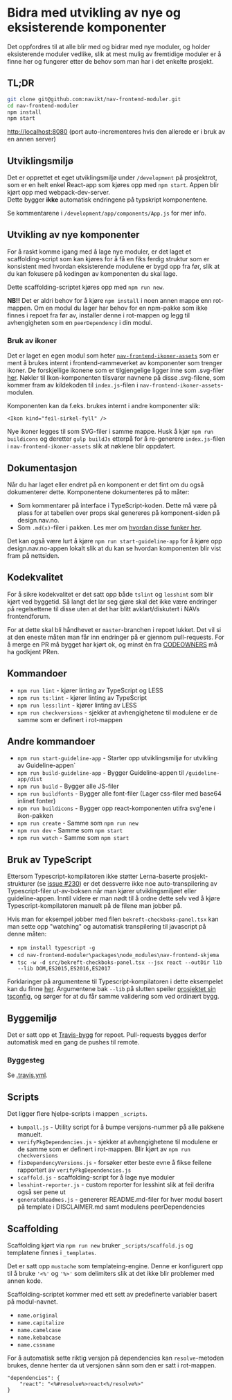 # Bidra med utvikling av nye og eksisterende komponenter

Det oppfordres til at alle blir med og bidrar med nye moduler, og holder eksisterende moduler vedlike, 
slik at mest mulig av fremtidige moduler er å finne her og fungerer etter de behov som man har i det enkelte prosjekt.

## TL;DR
```bash
git clone git@github.com:navikt/nav-frontend-moduler.git
cd nav-frontend-moduler
npm install
npm start
```

[http://localhost:8080](http://localhost:8080) (port auto-incrementeres hvis den allerede er i bruk av en annen server)

## Utviklingsmiljø
Det er opprettet et eget utviklingsmiljø under `/development` på prosjektrot, som er en helt enkel React-app
som kjøres opp med `npm start`. Appen blir kjørt opp med webpack-dev-server.  
Dette bygger **ikke** automatisk endringene på typskript komponentene.

Se kommentarene i `/development/app/components/App.js` for mer info.

## Utvikling av nye komponenter
For å raskt komme igang med å lage nye moduler, er det laget et scaffolding-script som kan kjøres for å få
en fiks ferdig struktur som er konsistent med hvordan eksisterende modulene er bygd opp fra før, slik at du
kan fokusere på kodingen av komponenten du skal lage.

Dette scaffolding-scriptet kjøres opp med ```npm run new```.

**NB!!** Det er aldri behov for å kjøre `npm install` i noen annen mappe enn rot-mappen. 
Om en modul du lager har behov for en npm-pakke som ikke finnes i repoet fra før av, 
installer denne i rot-mappen og legg til avhengigheten som en `peerDependency` i din modul.

### Bruk av ikoner
Det er laget en egen modul som heter [`nav-frontend-ikoner-assets`](https://github.com/navikt/nav-frontend-moduler/tree/master/packages/node_modules/nav-frontend-ikoner-assets) som
er ment å brukes internt i frontend-rammeverket av komponenter som trenger ikoner. De forskjellige ikonene som 
er tilgjengelige ligger inne som .svg-filer [her](https://github.com/navikt/nav-frontend-moduler/tree/master/packages/node_modules/nav-frontend-ikoner-assets/assets). Nøkler 
til Ikon-komponenten tilsvarer navnene på disse .svg-filene, som kommer fram av kildekoden til `index.js`-filen i `nav-frontend-ikoner-assets`-modulen.

Komponenten kan da f.eks. brukes internt i andre komponenter slik:

```
<Ikon kind="feil-sirkel-fyll" />
```

Nye ikoner legges til som SVG-filer i samme mappe. Husk å kjør `npm run buildicons` og deretter `gulp buildJs` etterpå for å re-generere `index.js`-filen i `nav-frontend-ikoner-assets` slik at nøklene blir oppdatert.

## Dokumentasjon
Når du har laget eller endret på en komponent er det fint om du også dokumenterer dette. Komponentene dokumenteres på to måter: 

- Som kommentarer på interface i TypeScript-koden. Dette må være på plass for at tabellen over props skal genereres på komponent-siden på design.nav.no.
- Som `.md(x)`-filer i pakken. Les mer om [hvordan disse funker her](https://github.com/navikt/nav-frontend-moduler/blob/master/guideline-app/CONTRIBUTING.md).

Det kan også være lurt å kjøre `npm run start-guideline-app` for å kjøre opp design.nav.no-appen lokalt slik at du kan se hvordan komponenten blir vist fram på nettsiden.

## Kodekvalitet
For å sikre kodekvalitet er det satt opp både `tslint` og `lesshint` som blir kjørt ved byggetid.
Så langt det lar seg gjøre skal det ikke være endringer på regelsettene til disse uten at det har 
blitt avklart/diskutert i NAVs frontendforum.

For at dette skal bli håndhevet er `master`-branchen i repoet lukket. Det vil si at den 
eneste måten man får inn endringer på er gjennom pull-requests. For å merge en PR må bygget 
har kjørt ok, og minst èn fra [CODEOWNERS](https://github.com/navikt/nav-frontend-moduler/blob/master/CODEOWNERS) må ha godkjent PRen.

## Kommandoer
* `npm run lint` - kjører linting av TypeScript og LESS
* `npm run ts:lint` - kjører linting av TypeScript
* `npm run less:lint` - kjører linting av LESS
* `npm run checkversions` - sjekker at avhengighetene til modulene er de 
samme som er definert i rot-mappen

## Andre kommandoer
* `npm run start-guideline-app` - Starter opp utviklingsmiljø for utvikling av Guideline-appen`
* `npm run build-guideline-app` - Bygger Guideline-appen til `/guideline-app/dist`
* `npm run build` - Bygger alle JS-filer
* `npm run buildfonts` - Bygger alle font-filer (Lager css-filer med base64 inlinet fonter)
* `npm run buildicons` - Bygger opp react-komponenten utifra svg'ene i ikon-pakken
* `npm run create` - Samme som `npm run new`
* `npm run dev` - Samme som `npm start`
* `npm run watch` - Samme som `npm start`

## Bruk av TypeScript

Ettersom Typescript-kompilatoren ikke støtter Lerna-baserte prosjekt-strukturer (se [issue #230](https://github.com/navikt/nav-frontend-moduler/issues/230)) er det dessverre ikke noe auto-transpilering av Typescript-filer ut-av-boksen når man kjører utviklingsmiljøet eller guideline-appen. Inntil videre er man nødt til å ordne dette selv ved å kjøre Typescript-kompilatoren manuelt på de filene man jobber på.

Hvis man for eksempel jobber med filen `bekreft-checkboks-panel.tsx` kan man sette opp "watching" og automatisk transpilering til javascript på denne måten:

* `npm install typescript -g`
* `cd nav-frontend-moduler\packages\node_modules\nav-frontend-skjema`
* `tsc -w -d src/bekreft-checkboks-panel.tsx --jsx react --outDir lib --lib DOM,ES2015,ES2016,ES2017`

Forklaringer på argumentene til Typescript-kompilatoren i dette eksempelet kan du finne [her](https://www.typescriptlang.org/docs/handbook/compiler-options.html). Argumentene bak `--lib` på slutten speiler [prosjektet sin tsconfig](https://github.com/navikt/nav-frontend-moduler/blob/master/tsconfig.json#L14), og sørger for at du får samme validering som ved ordinært bygg.

## Byggemiljø
Det er satt opp et [Travis-bygg](https://travis-ci.org/navikt/nav-frontend-moduler) for repoet.
Pull-requests bygges derfor automatisk med en gang de pushes til remote.

### Byggesteg
Se [.travis.yml](https://github.com/navikt/nav-frontend-moduler/blob/master/.travis.yml).

## Scripts
Det ligger flere hjelpe-scripts i mappen `_scripts`. 

* `bumpall.js` - Utility script for å bumpe versjons-nummer på alle pakkene manuelt. 
* `verifyPkgDependencies.js` - sjekker at avhengighetene til modulene er de samme som er definert i rot-mappen. Blir kjørt av `npm run checkversions`
* `fixDependencyVersions.js` - forsøker etter beste evne å fikse feilene rapportert av `verifyPkgDependencies.js`
* `scaffold.js` - scaffolding-script for å lage nye moduler
* `lesshint-reporter.js` - custom reporter for lesshint slik at feil derifra også ser pene ut
* `generateReadmes.js` - genererer README.md-filer for hver modul basert på template i DISCLAIMER.md samt modulens 
peerDependencies

## Scaffolding
Scaffolding kjørt via `npm run new` bruker `_scripts/scaffold.js` og templatene 
finnes i `_templates`.

Det er satt opp `mustache` som templateing-engine. Denne er konfigurert opp til å 
bruke `'<%'` og `'%>'` som delimiters slik at det ikke blir problemer med annen kode.

Scaffolding-scriptet kommer med ett sett av predefinerte variabler basert på modul-navnet.
* `name.original`
* `name.capitalize`
* `name.camelcase`
* `name.kebabcase`
* `name.cssname`

For å automatisk sette riktig versjon på dependencies kan `resolve`-metoden brukes, 
denne henter da ut versjonen sånn som den er satt i rot-mappen.
```
"dependencies": {
    "react": "<%#resolve%>react<%/resolve%>"
}
```
